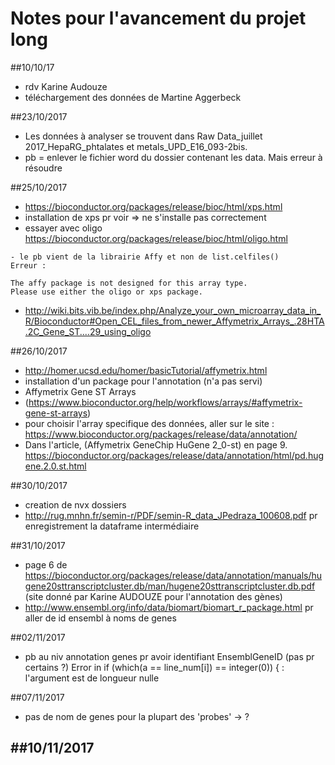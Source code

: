 # Notes pour l'avancement du projet long

##10/10/17
- rdv Karine Audouze
- téléchargement des données de Martine Aggerbeck

##23/10/2017
- Les données à analyser se trouvent dans Raw Data_juillet 2017_HepaRG_phtalates et metals_UPD_E16_093-2bis. 
- pb = enlever le fichier word du dossier contenant les data. Mais erreur à résoudre

##25/10/2017
- https://bioconductor.org/packages/release/bioc/html/xps.html
- installation de xps pr voir => ne s'installe pas correctement
- essayer avec oligo
https://bioconductor.org/packages/release/bioc/html/oligo.html
```{r}
- le pb vient de la librairie Affy et non de list.celfiles()
Erreur : 

The affy package is not designed for this array type.
Please use either the oligo or xps package.
```
- http://wiki.bits.vib.be/index.php/Analyze_your_own_microarray_data_in_R/Bioconductor#Open_CEL_files_from_newer_Affymetrix_Arrays_.28HTA.2C_Gene_ST....29_using_oligo

##26/10/2017
- http://homer.ucsd.edu/homer/basicTutorial/affymetrix.html
- installation d'un package pour l'annotation (n'a pas servi)
- Affymetrix Gene ST Arrays 
- (https://www.bioconductor.org/help/workflows/arrays/#affymetrix-gene-st-arrays)
- pour choisir l'array specifique des données, aller sur le site : 
 https://www.bioconductor.org/packages/release/data/annotation/
- Dans l'article, (Affymetrix GeneChip HuGene 2_0-st) en page 9.
https://bioconductor.org/packages/release/data/annotation/html/pd.hugene.2.0.st.html

##30/10/2017
- creation de nvx dossiers 
- http://rug.mnhn.fr/semin-r/PDF/semin-R_data_JPedraza_100608.pdf
pr enregistrement la dataframe intermédiaire

##31/10/2017
- page 6 de https://bioconductor.org/packages/release/data/annotation/manuals/hugene20sttranscriptcluster.db/man/hugene20sttranscriptcluster.db.pdf (site donné par Karine AUDOUZE pour l'annotation des gènes)
- http://www.ensembl.org/info/data/biomart/biomart_r_package.html pr aller de id ensembl à noms de genes

##02/11/2017
- pb au niv annotation genes pr avoir identifiant EnsemblGeneID (pas pr certains ?)
Error in if (which(a == line_num[i]) == integer(0)) { : 
  l'argument est de longueur nulle

##07/11/2017
- pas de nom de genes pour la plupart des 'probes' -> ?

##10/11/2017
- 